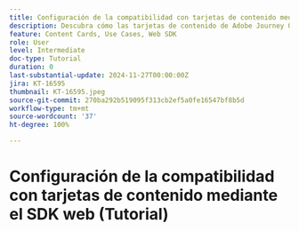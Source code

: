 ```yaml
---
title: Configuración de la compatibilidad con tarjetas de contenido mediante el SDK web (Tutorial)
description: Descubra cómo las tarjetas de contenido de Adobe Journey Optimizer mejoran la participación con contenido personalizado y cubren ventajas, implementación, casos de uso y sugerencias.
feature: Content Cards, Use Cases, Web SDK
role: User
level: Intermediate
doc-type: Tutorial
duration: 0
last-substantial-update: 2024-11-27T00:00:00Z
jira: KT-16595
thumbnail: KT-16595.jpeg
source-git-commit: 270ba292b519095f313cb2ef5a0fe16547bf8b5d
workflow-type: tm+mt
source-wordcount: '37'
ht-degree: 100%

---
```



# Configuración de la compatibilidad con tarjetas de contenido mediante el SDK web (Tutorial)

